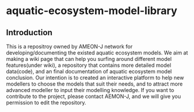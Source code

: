 # aquatic-ecosystem-model-library
## Introduction
This is a repositroy owned by AMEON-J network for developing/documenting the existed aquatic ecosystem models. We aim at making a wiki page that can help you surfing around different model features(under wiki), a repository that contains more detailed model data(code), and an final documentation of aquatic ecosystem model conclusion. 
Our intention is to created an interactive platform to help new modellers to choose the models that suit their needs, and to attract more advanced modeller to input their modelling knowledge. 
If you want to contribute to the project, please contact AEMON-J, and we will give you permission to edit the repository.